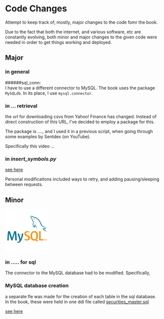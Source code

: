 # Code Changes
Attempt to keep track of, mostly, major changes to the code fomr the book.

Due to the fact that both the internet, and various software, etc are constantly evolving, both minor and major changes to the given code were needed in order to get things working and deployed.

## Major
### in general
######sql_conn:  
I have to use a different connector to MySQL. The book uses the package `MySQLdb`. In its place, I use `mysql.connector`.

### in ... retrieval

the url for downloading csvs from Yahoo! Finance has changed. Instead of direct construction of this URL, I've decided to employ a package for this.

The package is ...., and I used it in a previous script, when going through some examples by Sentdex (on YouTube).

Specifically this video ...

### in *insert_symbols.py*
[see here](/NOTES.md#sql_conn)

Personal modificaitons included ways to retry, and adding pausing/sleeping between requests.

## Minor
![MySQL icon](/z_other/MySQL_logo.png)
### in ..... for sql
The connector to the MySQL database had to be modified.
Specifically,

### MySQL database creation
a separate fle was made for the creation of each table in the sql database. In the book, these were held in one ddl file called <u>securities_master.sql</u>



[see here](/NOTES.md#sql_conn)